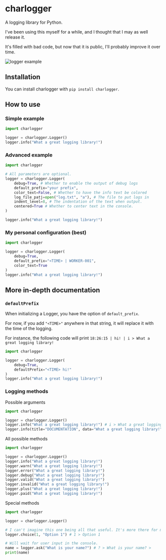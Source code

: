# charlogger
A logging library for Python.

I've been using this myself for a while, and I thought that I may as well release it.

It's filled with bad code, but now that it is public, I'll probably improve it over time.

![logger example](https://cdn.upload.systems/uploads/26K4Jvvo.png)

## Installation
You can install charlogger with `pip install charlogger`.

## How to use

### Simple example
```python
import charlogger

logger = charlogger.Logger()
logger.info("What a great logging library!")
```

### Advanced example
```python
import charlogger

# All parameters are optional.
logger = charlogger.Logger(
    debug=True, # Whether to enable the output of debug logs
    default_prefix="your prefix",
    color_text=False, # Whether to have the info text be colored
    log_file_patj=open("log.txt", "a"), # The file to put logs in
    indent_level=8, # The indentation of the text when output.
    centered=True # Whether to center text in the console.
)

logger.info("What a great logging library!")
```

### My personal configuration (best)
```python
import charlogger

logger = charlogger.Logger(
    debug=True,
    default_prefix="<TIME> | WORKER-001",
    color_text=True
)
logger.info("What a great logging library!")
```

## More in-depth documentation

### `defaultPrefix`
When initializing a Logger, you have the option of `default_prefix`.

For now, if you add `"<TIME>"` anywhere in that string, it will replace it with the time of the logging.

For instance, the following code will print `18:26:15 | hi! | i > What a great logging library! `
```python
import charlogger

logger = charlogger.Logger(
    debug=True,
    defaultPrefix="<TIME> hi!"
)
logger.info("What a great logging library!")
```

### Logging methods

Possible arguments
```python
import charlogger

logger = charlogger.Logger()
logger.info("What a great logging library!") # i > What a great logging library! 
logger.info(title="DOCUMENTATION", data="What a great logging library!") # i > [DOCUMENTATION] What a great logging library! 
```

All possible methods
```python
import charlogger

logger = charlogger.Logger()
logger.info("What a great logging library!")
logger.warn("What a great logging library!")
logger.error("What a great logging library!")
logger.debug("What a great logging library!")
logger.valid("What a great logging library!")
logger.invalid("What a great logging library!")
logger.plus("What a great logging library!")
logger.paid("What a great logging library!")
```

Special methods
```python
import charlogger

logger = charlogger.Logger()

# I can't imagine this one being all that useful. It's more there for my personal projects that use it,
logger.choice(1, "Option 1") # 1 > Option 1 

# Will wait for user input in the console.
name = logger.ask("What is your name?") # ? > What is your name? > 
print(name)
```